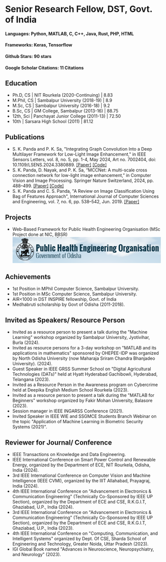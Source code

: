 # Senior Research Fellow, DST, Govt. of India
#### Languages: Python, MATLAB, C, C++, Java, Rust, PHP, HTML
#### Frameworks: Keras, Tensorflow
#### Github Stars: 90 stars
#### Google Scholar Citations: 11 Citations
## Education
- Ph.D, CS | NIT Rourkela (2020-Continuing)      | 8.83
- M.Phil, CS	| Sambalpur University (2018-19)   | 8.9								       		
- M.Sc, CS	| Sambalpur University (2016-18)	   | 9.2 			        		
- B.Sc, CS  | GM College, Sambalpur (2013-16)     | 88.75
- 12th, Sci | Panchayat Junior College (2011-13)      | 72.50
- 10th | Sarsara High School (2011)              | 81.12

## Publications
* S. K. Panda and P. K. Sa, "Integrating Graph Convolution Into a Deep Multilayer Framework for Low-Light
Image Enhancement," in IEEE Sensors Letters, vol. 8, no. 5, pp. 1-4, May 2024, Art no. 7002404, doi:
10.1109/LSENS.2024.3380889. [[Paper]](https://doi.org/10.1109/LSENS.2024.3380889)   [[Code]](https://github.com/santoshpanda1995/LightweightGCN-Model)
* S. K. Panda, D. Nayak, and P. K. Sa, “MCCNet: A multi-scale cross connection network for low-light
image enhancement,” in Computer Vision and Image Processing. Springer Nature Switzerland, 2024, pp. 488–499. [[Paper]](https://link.springer.com/chapter/10.1007/978-3-031-58181-6_41)   [[Code]](https://github.com/santoshpanda1995/Multiscale-cross-connection-network)
*  S. K. Panda and C. S. Panda, "A Review on Image Classification Using Bag of Features Approach", International Journal of Computer Sciences
and Engineering, vol. 7, no. 6, pp. 538–542, Jun. 2019. [[Paper]](https://doi.org/10.26438/ijcse/v7i6.538542)

## Projects
* Web-Based Framework for Public Health Engineering Organisation (MSc Project done at NIC, BBSR)
 ![PHEO](/Asset/pheo.PNG)

## Achievements
* 1st Position in MPhil Computer Science, Sambalpur University.
* 1st Position in MSc Computer Science, Sambalpur University.
* AIR<1000 in DST INSPIRE fellowship, Govt. of India
* Medhabruti scholarship by Govt of Odisha (2011-2018).

## Invited as Speakers/ Resource Person
* Invited as a resource person to present a talk during the "Machine Learning" workshop organized by Sambalpur
University, Jyotivihar, Burla (2024).
* Invited as resource persons for a 3-day workshop on "MATLAB and its applications in mathematics" sponsored by
OHEPEE-IDP was organized by North Odisha University (now Maharaja Sriram Chandra Bhanjadeo University).
(2024).
* Guest Speaker in IEEE GRSS Summer School on "Digital Agricultural Technologies (DATs)" held at Hyatt
Hyderabad Gachibowli, Hyderabad, Telangana (2023).
*  Invited as a Resource Person in the Awareness program on Cybercrime held at Deepika English Medium School
Rourkela (2023).
* Invited as a resource person to present a talk during the "MATLAB for Beginners" workshop organized by Fakir
Mohan University, Balasore (2023).
* Session manager in IEEE INGARSS Conference (2021).
* Invited Speaker in IEEE WIE and SSGMCE Students Branch Webinar on the topic "Application of Machine
Learning in Biometric Security Systems (2021)".

## Reviewer for Journal/ Conference
*  IEEE Transactions on Knowledge and Data Engineering.
*  IEEE International Conference on Smart Power Control and Renewable Energy, organized by the Department of ECE, NIT Rourkela, Odisha, India (2024).
*  3rd IEEE International Conference on Computer Vision and Machine Intelligence (IEEE CVMI), organized by the IIIT Allahabad, Prayagraj, India (2024).
*  4th IEEE International Conference on "Advancement in Electronics & Communication Engineering" (Technically Co-Sponsored by IEEE UP Section), organized by the Department of ECE and CSE, R.K.G.I.T, Ghaziabad, U.P., India (2024).
*  3rd IEEE International Conference on "Advancement in Electronics & Communication Engineering" (Technically
Co-Sponsored by IEEE UP Section), organized by the Department of ECE and CSE, R.K.G.I.T, Ghaziabad, U.P., India (2023).
*  4th IEEE International Conference on "Computing, Communication, and Intelligent Systems" organized by Dept.
Of CSE, Sharda School of Engineering and Technology, Greater Noida, Uttar Pradesh (2023).
* IGI Global Book named "Advances in Neuroscience, Neuropsychiatry, and Neurology" (2023).
